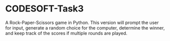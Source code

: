 # CODESOFT-Task3
A Rock-Paper-Scissors game in Python. This version will prompt the user for input, generate a random choice for the computer, determine the winner, and keep track of the scores if multiple rounds are played.
